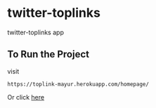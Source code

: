 # twitter-toplinks

twitter-toplinks app

## To Run the Project

visit

```
https://toplink-mayur.herokuapp.com/homepage/
```

Or click [here](https://toplink-mayur.herokuapp.com/homepage/)
